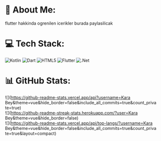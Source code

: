 # 💫 About Me:
flutter hakkinda ogrenilen icerikler burada paylasilicak


# 💻 Tech Stack:
![Kotlin](https://img.shields.io/badge/kotlin-%237F52FF.svg?style=plastic&logo=kotlin&logoColor=white) ![Dart](https://img.shields.io/badge/dart-%230175C2.svg?style=plastic&logo=dart&logoColor=white) ![HTML5](https://img.shields.io/badge/html5-%23E34F26.svg?style=plastic&logo=html5&logoColor=white) ![Flutter](https://img.shields.io/badge/Flutter-%2302569B.svg?style=plastic&logo=Flutter&logoColor=white) ![.Net](https://img.shields.io/badge/.NET-5C2D91?style=plastic&logo=.net&logoColor=white)
# 📊 GitHub Stats:
![](https://github-readme-stats.vercel.app/api?username=Kara Bey&theme=vue&hide_border=false&include_all_commits=true&count_private=true)<br/>
![](https://github-readme-streak-stats.herokuapp.com/?user=Kara Bey&theme=vue&hide_border=false)<br/>
![](https://github-readme-stats.vercel.app/api/top-langs/?username=Kara Bey&theme=vue&hide_border=false&include_all_commits=true&count_private=true&layout=compact)

<!-- Proudly created with GPRM ( https://gprm.itsvg.in ) -->
